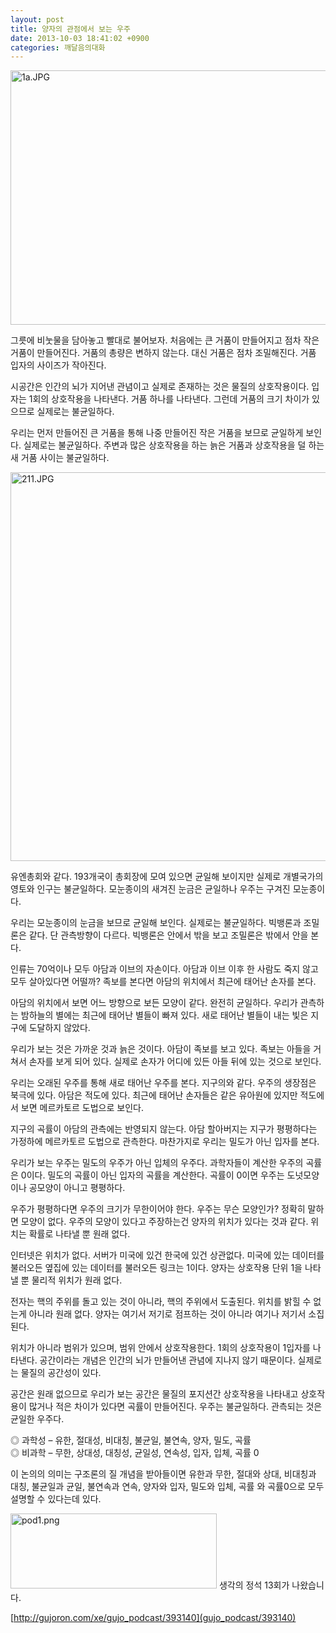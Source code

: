 ```yaml
---
layout: post
title: 양자의 관점에서 보는 우주
date: 2013-10-03 18:41:02 +0900
categories: 깨달음의대화
---
```

 <img alt="1a.JPG" src="assets/attach/images/198/248/393/1a.JPG" width="507" height="407" />

  


그릇에 비눗물을 담아놓고 빨대로 불어보자. 처음에는 큰 거품이 만들어지고 점차 작은 거품이 만들어진다. 거품의 총량은 변하지 않는다. 대신 거품은 점차 조밀해진다. 거품 입자의 사이즈가 작아진다.

  


시공간은 인간의 뇌가 지어낸 관념이고 실제로 존재하는 것은 물질의 상호작용이다. 입자는 1회의 상호작용을 나타낸다. 거품 하나를 나타낸다. 그런데 거품의 크기 차이가 있으므로 실제로는 불균일하다.

  


우리는 먼저 만들어진 큰 거품을 통해 나중 만들어진 작은 거품을 보므로 균일하게 보인다. 실제로는 불균일하다. 주변과 많은 상호작용을 하는 늙은 거품과 상호작용을 덜 하는 새 거품 사이는 불균일하다.

  


  


<img alt="211.JPG" src="assets/attach/images/198/248/393/211.JPG" width="542" height="622" />

유엔총회와 같다. 193개국이 총회장에 모여 있으면 균일해 보이지만 실제로 개별국가의 영토와 인구는 불균일하다. 모눈종이의 새겨진 눈금은 균일하나 우주는 구겨진 모눈종이다. 


  


우리는 모눈종이의 눈금을 보므로 균일해 보인다. 실제로는 불균일하다. 빅뱅론과 조밀론은 같다. 단 관측방향이 다르다. 빅뱅론은 안에서 밖을 보고 조밀론은 밖에서 안을 본다.


  


인류는 70억이나 모두 아담과 이브의 자손이다. 아담과 이브 이후 한 사람도 죽지 않고 모두 살아있다면 어떨까? 족보를 본다면 아담의 위치에서 최근에 태어난 손자를 본다. 


  


아담의 위치에서 보면 어느 방향으로 보든 모양이 같다. 완전히 균일하다. 우리가 관측하는 밤하늘의 별에는 최근에 태어난 별들이 빠져 있다. 새로 태어난 별들이 내는 빛은 지구에 도달하지 않았다.


  


우리가 보는 것은 가까운 것과 늙은 것이다. 아담이 족보를 보고 있다. 족보는 아들을 거쳐서 손자를 보게 되어 있다. 실제로 손자가 어디에 있든 아들 뒤에 있는 것으로 보인다. 


  


우리는 오래된 우주를 통해 새로 태어난 우주를 본다. 지구의와 같다. 우주의 생장점은 북극에 있다. 아담은 적도에 있다. 최근에 태어난 손자들은 같은 유아원에 있지만 적도에서 보면 메르카토르 도법으로 보인다.


  


지구의 곡률이 아담의 관측에는 반영되지 않는다. 아담 할아버지는 지구가 평평하다는 가정하에 메르카토르 도법으로 관측한다. 마찬가지로 우리는 밀도가 아닌 입자를 본다. 


  


우리가 보는 우주는 밀도의 우주가 아닌 입체의 우주다. 과학자들이 계산한 우주의 곡률은 0이다. 밀도의 곡률이 아닌 입자의 곡률을 계산한다. 곡률이 0이면 우주는 도넛모양이나 공모양이 아니고 평평하다. 


  


우주가 평평하다면 우주의 크기가 무한이어야 한다. 우주는 무슨 모양인가? 정확히 말하면 모양이 없다. 우주의 모양이 있다고 주장하는건 양자의 위치가 있다는 것과 같다. 위치는 확률로 나타낼 뿐 원래 없다. 


  


인터넷은 위치가 없다. 서버가 미국에 있건 한국에 있건 상관없다. 미국에 있는 데이터를 불러오든 옆집에 있는 데이터를 불러오든 링크는 1이다. 양자는 상호작용 단위 1을 나타낼 뿐 물리적 위치가 원래 없다.


  


전자는 핵의 주위를 돌고 있는 것이 아니라, 핵의 주위에서 도출된다. 위치를 밝힐 수 없는게 아니라 원래 없다. 양자는 여기서 저기로 점프하는 것이 아니라 여기나 저기서 소집된다. 


  


위치가 아니라 범위가 있으며, 범위 안에서 상호작용한다. 1회의 상호작용이 1입자를 나타낸다. 공간이라는 개념은 인간의 뇌가 만들어낸 관념에 지나지 않기 때문이다. 실제로는 물질의 공간성이 있다. 


  


공간은 원래 없으므로 우리가 보는 공간은 물질의 포지션간 상호작용을 나타내고 상호작용이 많거나 적은 차이가 있다면 곡률이 만들어진다. 우주는 불균일하다. 관측되는 것은 균일한 우주다. 


  


◎ 과학성 – 유한, 절대성, 비대칭, 불균일, 불연속, 양자, 밀도, 곡률     
◎ 비과학 – 무한, 상대성, 대칭성, 균일성, 연속성, 입자, 입체, 곡률 0 


  


이 논의의 의미는 구조론의 질 개념을 받아들이면 유한과 무한, 절대와 상대, 비대칭과 대칭, 불균일과 균일, 불연속과 연속, 양자와 입자, 밀도와 입체, 곡률 와 곡률0으로 모두 설명할 수 있다는데 있다.



 <img alt="pod1.png" src="assets/attach/images/198/248/393/pod1.png" width="330" height="120" /> 생각의 정석 13회가 나왔습니다.


  


[http://gujoron.com/xe/gujo_podcast/393140](gujo_podcast/393140)
